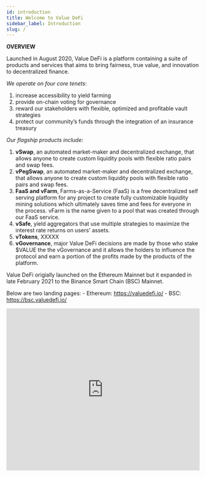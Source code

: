 ```yaml
---
id: introduction
title: Welcome to Value DeFi
sidebar_label: Introduction
slug: /
---
```


**OVERVIEW**

Launched in August 2020, Value DeFi is a platform containing a suite of products and services that aims to bring fairness, true value, and innovation to decentralized finance. 

_We operate on four core tenets_:
1. increase accessibility to yield farming
2. provide on-chain voting for governance
3. reward our stakeholders with flexible, optimized and profitable vault strategies
4. protect our community’s funds through the integration of an insurance treasury

_Our flagship products include_:

1. **vSwap**, an automated market-maker and decentralized exchange, that allows anyone to create custom liquidity pools with flexible ratio pairs and swap fees. 
2. **vPegSwap**, an automated market-maker and decentralized exchange, that allows anyone to create custom liquidity pools with flexible ratio pairs and swap fees. 
3. **FaaS and vFarm**, Farms-as-a-Service (FaaS) is a free decentralized self serving platform for any project to create fully customizable liquidity mining solutions which ultimately saves time and fees for everyone in the process. vFarm is the name given to a pool that was created through our FaaS service.
4. **vSafe**, yield aggregators that use multiple strategies to maximize the interest rate returns on users' assets.
5. **vTokens**, XXXXX
6. **vGovernance**, major Value DeFi decisions are made by those who stake $VALUE the the vGovernance and it allows the holders to influence the protocol and earn a portion of the profits made by the products of the platform.  

Value DeFi origially launched on the Ethereum Mainnet but it expanded in late February 2021 to the Binance Smart Chain (BSC) Mainnet.

Below are two landing pages:
    - Ethereum: https://valuedefi.io/
    - BSC: https://bsc.valuedefi.io/

<iframe width="100%" height="422" src="https://www.youtube.com/embed/LKdKU_u9R9Y" frameborder="0" allow="accelerometer; autoplay; clipboard-write; encrypted-media; gyroscope; picture-in-picture" allowfullscreen></iframe>

<br/><br/><br/>
